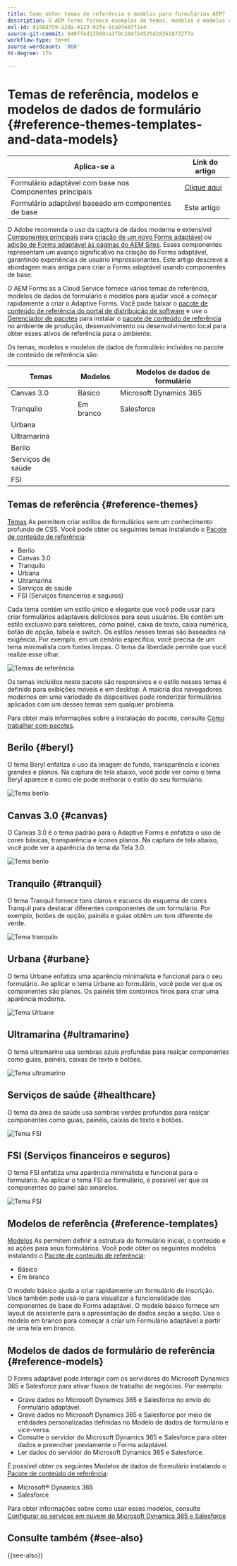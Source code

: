 ```yaml
---
title: Como obter temas de referência e modelos para formulários AEM?
description: O AEM Forms fornece exemplos de temas, modelos e modelos de dados de formulário de formulários adaptáveis para ajudá-lo a criar formulários rapidamente.
exl-id: 81588759-22da-4123-92fe-5ca97e97f1e4
source-git-commit: 046ffed13569ca3f9c104fb4525d28361873277a
workflow-type: tm+mt
source-wordcount: '868'
ht-degree: 17%

---
```


# Temas de referência, modelos e modelos de dados de formulário {#reference-themes-templates-and-data-models}


| Aplica-se a | Link do artigo |
| -------- | ---------------------------- |
| Formulário adaptável com base nos Componentes principais | [Clique aqui](https://experienceleague.adobe.com/docs/experience-manager-core-components/using/adaptive-forms/sample-themes-templates-form-data-models-core-components.html) |
| Formulário adaptável baseado em componentes de base | Este artigo |

<span class="preview"> O Adobe recomenda o uso da captura de dados moderna e extensível [Componentes principais](https://experienceleague.adobe.com/docs/experience-manager-core-components/using/adaptive-forms/introduction.html?lang=pt-BR) para [criação de um novo Forms adaptável](/help/forms/creating-adaptive-form-core-components.md) ou [adição de Forms adaptável às páginas do AEM Sites](/help/forms/create-or-add-an-adaptive-form-to-aem-sites-page.md). Esses componentes representam um avanço significativo na criação do Forms adaptável, garantindo experiências de usuário impressionantes. Este artigo descreve a abordagem mais antiga para criar o Forms adaptável usando componentes de base. </span>

O AEM Forms as a Cloud Service fornece vários temas de referência, modelos de dados de formulário e modelos para ajudar você a começar rapidamente a criar o Adaptive Forms. Você pode baixar o [pacote de conteúdo de referência do portal de distribuição de software](https://experience.adobe.com/#/downloads/content/software-distribution/en/aemcloud.html?package=/content/software-distribution/en/details.html/content/dam/aemcloud/public/aem-forms-reference-content.ui.content-2.1.0.zip) e use o [Gerenciador de pacotes](/help/implementing/developing/tools/package-manager.md) para instalar o [pacote de conteúdo de referência](https://experience.adobe.com/#/downloads/content/software-distribution/en/aemcloud.html?package=/content/software-distribution/en/details.html/content/dam/aemcloud/public/aem-forms-reference-content.ui.content-2.1.0.zip) no ambiente de produção, desenvolvimento ou desenvolvimento local para obter esses ativos de referência para o ambiente.

Os temas, modelos e modelos de dados de formulário incluídos no pacote de conteúdo de referência são:


| Temas | Modelos | Modelos de dados de formulário |
---------|----------|---------
| Canvas 3.0 | Básico | Microsoft Dynamics 365 |
| Tranquilo | Em branco | Salesforce |
| Urbana |   |  |
| Ultramarina |  |  |
| Berilo |  |  |
| Serviços de saúde |  |   |
| FSI |   |   |

## Temas de referência {#reference-themes}

[Temas](/help/forms/themes.md) As permitem criar estilos de formulários sem um conhecimento profundo de CSS. Você pode obter os seguintes temas instalando o [Pacote de conteúdo de referência](https://experience.adobe.com/#/downloads/content/software-distribution/en/aemcloud.html?package=/content/software-distribution/en/details.html/content/dam/aemcloud/public/aem-forms-reference-content.ui.content-2.1.0.zip):

* Berilo
* Canvas 3.0
* Tranquilo
* Urbana
* Ultramarina
* Serviços de saúde
* FSI (Serviços financeiros e seguros)

Cada tema contém um estilo único e elegante que você pode usar para criar formulários adaptáveis deliciosos para seus usuários. Ele contém um estilo exclusivo para seletores, como painel, caixa de texto, caixa numérica, botão de opção, tabela e switch. Os estilos nesses temas são baseados na exigência. Por exemplo, em um cenário específico, você precisa de um tema minimalista com fontes limpas. O tema da liberdade permite que você realize esse olhar.

![Temas de referência](assets/ref-themes.png)

Os temas incluídos neste pacote são responsivos e o estilo nesses temas é definido para exibições móveis e em desktop. A maioria dos navegadores modernos em uma variedade de dispositivos pode renderizar formulários aplicados com um desses temas sem qualquer problema.

Para obter mais informações sobre a instalação do pacote, consulte [Como trabalhar com pacotes](/help/implementing/developing/tools/package-manager.md).

## Berilo {#beryl}

O tema Beryl enfatiza o uso da imagem de fundo, transparência e ícones grandes e planos. Na captura de tela abaixo, você pode ver como o tema Beryl aparece e como ele pode melhorar o estilo do seu formulário.

![Tema berilo](assets/beryl.png)

## Canvas 3.0 {#canvas}

O Canvas 3.0 é o tema padrão para o Adaptive Forms e enfatiza o uso de cores básicas, transparência e ícones planos. Na captura de tela abaixo, você pode ver a aparência do tema da Tela 3.0.

![Tema berilo](assets/canvas.png)


## Tranquilo {#tranquil}

O tema Tranquil fornece tons claros e escuros do esquema de cores Tranquil para destacar diferentes componentes de um formulário. Por exemplo, botões de opção, painéis e guias obtêm um tom diferente de verde.

![Tema tranquilo](assets/tranquil.png)


## Urbana {#urbane}

O tema Urbane enfatiza uma aparência minimalista e funcional para o seu formulário. Ao aplicar o tema Urbane ao formulário, você pode ver que os componentes são planos. Os painéis têm contornos finos para criar uma aparência moderna.

![Tema Urbane](assets/urbane.png)


## Ultramarina {#ultramarine}

O tema ultramarino usa sombras azuis profundas para realçar componentes como guias, painéis, caixas de texto e botões.

![Tema ultramarino](assets/ultramarine.png)

## Serviços de saúde {#healthcare}

O tema da área de saúde usa sombras verdes profundas para realçar componentes como guias, painéis, caixas de texto e botões.

![Tema FSI](assets/healthcare.png)


## FSI (Serviços financeiros e seguros)

O tema FSI enfatiza uma aparência minimalista e funcional para o formulário. Ao aplicar o tema FSI ao formulário, é possível ver que os componentes do painel são amarelos.

![Tema FSI](assets/fsi.png)

## Modelos de referência {#reference-templates}


[Modelos](/help/forms/themes.md) As permitem definir a estrutura do formulário inicial, o conteúdo e as ações para seus formulários. Você pode obter os seguintes modelos instalando o [Pacote de conteúdo de referência](https://experience.adobe.com/#/downloads/content/software-distribution/en/aemcloud.html?package=/content/software-distribution/en/details.html/content/dam/aemcloud/public/aem-forms-reference-content.ui.content-2.1.0.zip):

* Básico
* Em branco

O modelo básico ajuda a criar rapidamente um formulário de inscrição. Você também pode usá-lo para visualizar a funcionalidade dos componentes de base do Forms adaptável. O modelo básico fornece um layout de assistente para a apresentação de dados seção a seção. Use o modelo em branco para começar a criar um Formulário adaptável a partir de uma tela em branco.


## Modelos de dados de formulário de referência {#reference-models}

O Forms adaptável pode interagir com os servidores do Microsoft Dynamics 365 e Salesforce para ativar fluxos de trabalho de negócios. Por exemplo:

* Grave dados no Microsoft Dynamics 365 e Salesforce no envio do Formulário adaptável.
* Grave dados no Microsoft Dynamics 365 e Salesforce por meio de entidades personalizadas definidas no Modelo de dados de formulário e vice-versa.
* Consulte o servidor do Microsoft Dynamics 365 e Salesforce para obter dados e preencher previamente o Forms adaptável.
* Ler dados do servidor do Microsoft Dynamics 365 e Salesforce.

É possível obter os seguintes Modelos de dados de formulário instalando o [Pacote de conteúdo de referência](https://experience.adobe.com/#/downloads/content/software-distribution/en/aemcloud.html?package=/content/software-distribution/en/details.html/content/dam/aemcloud/public/aem-forms-reference-content.ui.content-2.1.0.zip):

* Microsoft® Dynamics 365
* Salesforce

Para obter informações sobre como usar esses modelos, consulte [Configurar os serviços em nuvem do Microsoft Dynamics 365 e Salesforce](https://experienceleague.adobe.com/docs/experience-manager-cloud-service/content/forms/integrate/use-form-data-model/configure-msdynamics-salesforce.html?lang=en#configure-dynamics-cloud-service)


## Consulte também {#see-also}

{{see-also}}